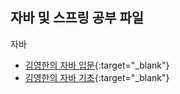 ## 자바 및 스프링 공부 파일

자바
- [김영한의 자바 입문](https://inf.run/2zsZz){:target="_blank"}
- [김영한의 자바 기초](https://inf.run/YQbQJ){:target="_blank"}
